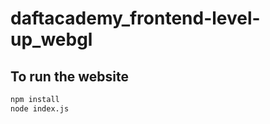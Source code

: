 # daftacademy_frontend-level-up_webgl

## To run the website

```bash
npm install
node index.js
```
